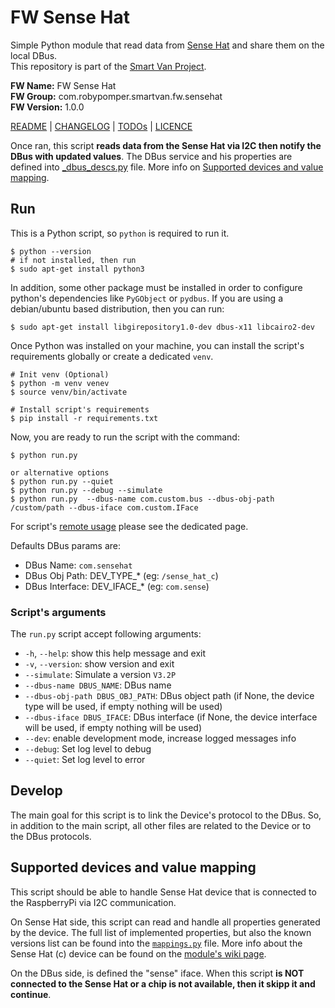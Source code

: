 # FW Sense Hat

Simple Python module that read data from [Sense Hat](https://www.waveshare.com/sense-hat-c.htm)
and share them on the local DBus.<br />
This repository is part of the [Smart Van Project](https://smartvan.johnosproject.org/).

**FW Name:** FW Sense Hat<br />
**FW Group:** com.robypomper.smartvan.fw.sensehat<br />
**FW Version:** 1.0.0

[README](README.md) | [CHANGELOG](CHANGELOG.md) | [TODOs](TODOs.md) | [LICENCE](LICENCE.md)

Once ran, this script **reads data from the Sense Hat via I2C then notify
the DBus with updated values**. The DBus service and his properties are defined
into [_dbus_descs.py](fw_ioexp/ioexp/_dbus_descs.py) file. More info on
[Supported devices and value mapping](#supported-devices-and-value-mapping).


## Run

This is a Python script, so `python` is required to run it.

```shell
$ python --version
# if not installed, then run
$ sudo apt-get install python3 
```

In addition, some other package must be installed in order to configure
python's dependencies like `PyGObject` or `pydbus`. If you are using a
debian/ubuntu based distribution, then you can run:

```shell
$ sudo apt-get install libgirepository1.0-dev dbus-x11 libcairo2-dev 
```

Once Python was installed on your machine, you can install the script's
requirements globally or create a dedicated `venv`.

```shell
# Init venv (Optional)
$ python -m venv venev
$ source venv/bin/activate

# Install script's requirements
$ pip install -r requirements.txt
```

Now, you are ready to run the script with the command:

```shell
$ python run.py

or alternative options
$ python run.py --quiet
$ python run.py --debug --simulate
$ python run.py  --dbus-name com.custom.bus --dbus-obj-path /custom/path --dbus-iface com.custom.IFace
```

For script's [remote usage](remote_usage.md) please see the dedicated page.

Defaults DBus params are:
* DBus Name: `com.sensehat`
* DBus Obj Path: DEV_TYPE_* (eg: `/sense_hat_c`)
* DBus Interface: DEV_IFACE_* (eg: `com.sense`)

### Script's arguments

The `run.py` script accept following arguments:
 
* `-h`, `--help`: show this help message and exit
* `-v`, `--version`: show version and exit
* `--simulate`: Simulate a version `V3.2P`
* `--dbus-name DBUS_NAME`: DBus name
* `--dbus-obj-path DBUS_OBJ_PATH`: DBus object path (if None, the device type will be used, if empty nothing will be used)
* `--dbus-iface DBUS_IFACE`: DBus interface (if None, the device interface will be used, if empty nothing will be used)
* `--dev`: enable development mode, increase logged messages info
* `--debug`: Set log level to debug
* `--quiet`: Set log level to error


## Develop

The main goal for this script is to link the Device's protocol to the DBus.
So, in addition to the main script, all other files are related to the Device
or to the DBus protocols.


## Supported devices and value mapping

This script should be able to handle Sense Hat device that is connected to
the RaspberryPi via I2C communication.

On Sense Hat side, this script can read and handle all properties generated by the
device. The full list of implemented properties, but also the known versions
list can be found into the [`mappings.py`](fw_ioexp/ioexp/mappings.py) file.
More info about the Sense Hat (c) device can be found on the [module's wiki page](https://www.waveshare.com/wiki/Sense_HAT_(C)).

On the DBus side, is defined the "sense" iface.
When this script **is NOT connected to the Sense Hat or a chip is not available,
then it skipp it and continue**.
